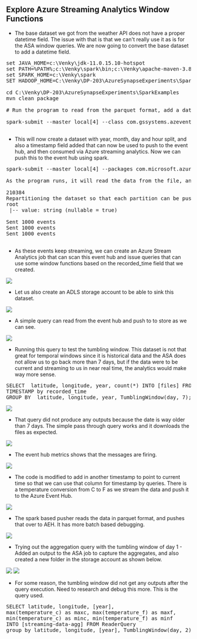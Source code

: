 ## Explore Azure Streaming Analytics Window Functions

* The base dataset we got from the weather API does not have a proper datetime field. The issue with that is that we can't really use it as is for the ASA window queries. We are now going to convert the base dataset to add a datetime field. 

<pre>
set JAVA_HOME=c:\Venky\jdk-11.0.15.10-hotspot
set PATH=%PATH%;c:\Venky\spark\bin;c:\Venky\apache-maven-3.8.4\bin
set SPARK_HOME=c:\Venky\spark
SET HADOOP_HOME=C:\Venky\DP-203\AzureSynapseExperiments\SparkExamples

cd C:\Venky\DP-203\AzureSynapseExperiments\SparkExamples
mvn clean package 

# Run the program to read from the parquet format, add a datetime field and write out.

spark-submit --master local[4] --class com.gssystems.azeventhub.ASADateTimeAdjuster target\SparkExamples-1.0-SNAPSHOT.jar file:///C:/Venky\DP-203/AzureSynapseExperiments/datafiles/spring_tx_temps_formatted/ file:///C:/Venky\DP-203/AzureSynapseExperiments/datafiles/spring_tx_dtadded/

</pre>

* This will now create a dataset with year, month, day and hour split, and also a timestamp field added that can now be used to push to the event hub, and then consumed via Azure streaming analytics. Now we can push this to the event hub using spark.

<pre>
spark-submit --master local[4] --packages com.microsoft.azure:azure-eventhubs-spark_2.12:2.3.22,com.azure:azure-messaging-eventhubs:5.15.0 --class com.gssystems.azeventhub.SparkEventHubProducer target\SparkExamples-1.0-SNAPSHOT.jar file:///C:/Venky\DP-203/AzureSynapseExperiments/datafiles/spring_tx_dtadded/

As the program runs, it will read the data from the file, and stream it into event hub.

210384
Repartitioning the dataset so that each partition can be pushed to the event hub
root
 |-- value: string (nullable = true)

Sent 1000 events
Sent 1000 events
Sent 1000 events

</pre>

* As these events keep streaming, we can create an Azure Stream Analytics job that can scan this event hub and issue queries that can use some window functions based on the recorded_time field that we created.

<img src="./images/asa_windows_001.png" />

* Let us also create an ADLS storage account to be able to sink this dataset. 

<img src="./images/asa_windows_002.png" />

* A simple query can read from the event hub and push to to store as we can see.
<img src="./images/asa_windows_003.png" />

* Running this query to test the tumbling window. This dataset is not that great for temporal windows since it is historical data and the ASA does not allow us to go back more than 7 days, but if the data were to be current and streaming to us in near real time, the analytics would make way more sense. 

<pre>
SELECT  latitude, longitude, year, count(*) INTO [files] FROM [temperatures] 
TIMESTAMP by recorded_time
GROUP BY  latitude, longitude, year, TumblingWindow(day, 7); 
</pre>

<img src="./images/asa_windows_004.png" />

* That query did not produce any outputs because the date is way older than 7 days. The simple pass through query works and it downloads the files as expected.

<img src="./images/asa_windows_005.png" />

* The event hub metrics shows that the messages are firing.
<img src="./images/asa_windows_006.png" />

* The code is modified to add in another timestamp to point to current time so that we can use that column for timestamp by queries. There is a temperature conversion from C to F as we stream the data and push it to the Azure Event Hub. 

<img src="./images/asa_windows_007.png" />

* The spark based pusher reads the data in parquet format, and pushes that over to AEH. It has more batch based debugging. 

<img src="./images/asa_windows_008.png" />

* Trying out the aggregation query with the tumbling window of day 1 - Added an output to the ASA job to capture the aggregates, and also created a new folder in the storage account as shown below.

<img src="./images/asa_windows_009.png" />

<img src="./images/asa_windows_010.png" />

* For some reason, the tumbling window did not get any outputs after the query execution. Need to research and debug this more. This is the query used.

<pre>
SELECT latitude, longitude, [year], 
max(temperature_c) as maxc, max(temperature_f) as maxf,
min(temperature_c) as minc, min(temperature_f) as minf
INTO [streaming-data-agg] FROM ReaderQuery
group by latitude, longitude, [year], TumblingWindow(day, 2)
</pre>



